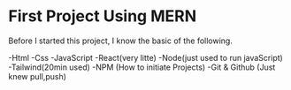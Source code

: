 # First Project Using MERN



Before I started this project, I know the basic of the following.

-Html
-Css
-JavaScript
-React(very litte)
-Node(just used to run javaScript)
-Tailwind(20min used)
-NPM (How to initiate Projects)
-Git & Github (Just knew pull,push)
